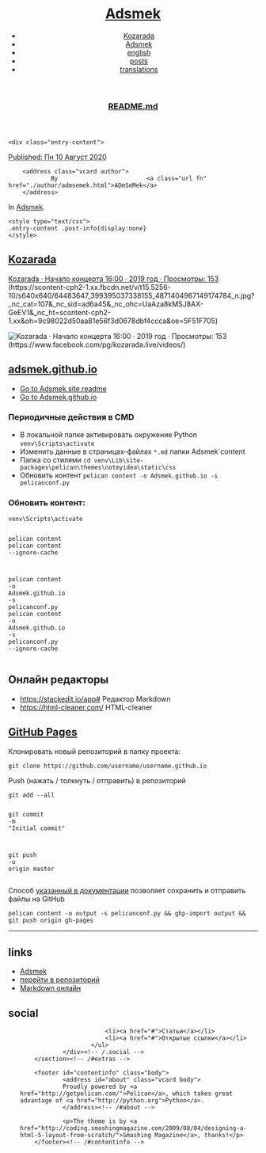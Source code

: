 <!DOCTYPE html>
<html lang="en">
<head>
        <meta charset="utf-8" />
        <title>README.md</title>
        <link rel="stylesheet" href="./theme/css/main.css" />
</head>

<body id="index" class="home">
<!-- <a href="#">
<img style="position: absolute; top: 0; right: 0; border: 0;" src="https://s3.amazonaws.com/github/ribbons/forkme_right_red_aa0000.png" alt="Fork me on GitHub" />
</a>
 -->
        <header id="banner" class="body">
                <h1><a href="./">Adsmek </a></h1>
                <nav><ul>
                    <li><a href="./pages/kozarada.html">Kozarada</a></li>
                    <li class="active"><a href="./category/adsmek.html">Adsmek</a></li>
                    <li><a href="./category/english.html">english</a></li>
                    <li><a href="./category/posts.html">posts</a></li>
                    <li><a href="./category/translations.html">translations</a></li>
                </ul></nav>
        </header><!-- /#banner -->
<section id="content" class="body">
  <article>
    <header>
      <h1 class="entry-title">
        <a href="./drafts/readmemd.html" rel="bookmark"
           title="Permalink to README.md">README.md</a></h1>
    </header>

    <div class="entry-content">
<footer class="post-info">
        <abbr class="published" title="2020-08-10T01:52:03.917774+02:00">
                Published: Пн 10 Август 2020
        </abbr>

        <address class="vcard author">
                By                         <a class="url fn" href="./author/admsemek.html">ADmSeMek</a>
        </address>
<p>In <a href="./category/adsmek.html">Adsmek</a>.</p>

</footer><!-- /.post-info -->      <div class="highlight"><pre><span></span><code><span class="nt">&lt;style</span> <span class="na">type=</span><span class="s">&quot;text/css&quot;</span><span class="nt">&gt;</span>
.entry-content .post-info{display:none}
<span class="nt">&lt;/style&gt;</span>
</code></pre></div>


<h2><a href="https://adsmek.github.io/pages/kozarada.html">Kozarada</a></h2>
<p><a href="https://www.facebook.com/pg/kozarada.live/videos/">Kozarada · Начало концерта 16:00 ·  2019 год · Просмотры: 153</a>
(https://scontent-cph2-1.xx.fbcdn.net/v/t15.5256-10/s640x640/64483647_399395037338155_4871404967149174784_n.jpg?_nc_cat=107&amp;_nc_sid=ad6a45&amp;_nc_ohc=UaAza8kMSJ8AX-GeEV1&amp;_nc_ht=scontent-cph2-1.xx&amp;oh=9c98022d50aa81e56f3d0678dbf4ccca&amp;oe=5F51F705)</p>
<p><img alt="Kozarada · Начало концерта 16:00 ·  2019 год · Просмотры: 153" src="https://scontent-cph2-1.xx.fbcdn.net/v/t15.5256-10/s640x640/64483647_399395037338155_4871404967149174784_n.jpg?_nc_cat=107&amp;_nc_sid=ad6a45&amp;_nc_ohc=UaAza8kMSJ8AX-GeEV1&amp;_nc_ht=scontent-cph2-1.xx&amp;oh=9c98022d50aa81e56f3d0678dbf4ccca&amp;oe=5F51F705">(https://www.facebook.com/pg/kozarada.live/videos/)</p>
<h2><a href="https://adsmek.github.io/">adsmek.github.io</a></h2>
<ul>
<li><a href="https://adsmek.github.io/unedtsarnd.html">Go to Adsmek site readme</a></li>
<li><a href="https://github.com/Adsmek/Adsmek.github.io">Go to Adsmek.github.io</a></li>
</ul>
<h3>Периодичные действия в CMD</h3>
<ul>
<li>В локальной папке активировать окружение Python <code>venv\Scripts\activate</code></li>
<li>Изменить данные в страницах-файлах <code>*.md</code> папки Adsmek`content</li>
<li>Папка со стилями <code>cd venv\Lib\site-packages\pelican\themes\notmyidea\static\css</code></li>
<li>Обновить контент <code>pelican content -o Adsmek.github.io -s pelicanconf.py</code></li>
</ul>
<h3>Обновить контент:</h3>
<div class="highlight"><pre><span></span><code><span class="n">venv</span><span class="err">\</span><span class="n">Scripts</span><span class="err">\</span><span class="n">activate</span>

<span class="n">pelican</span> <span class="n">content</span>
<span class="n">pelican</span> <span class="n">content</span> <span class="c1">--ignore-cache</span>

<span class="n">pelican</span> <span class="n">content</span> <span class="o">-</span><span class="n">o</span> <span class="n">Adsmek</span><span class="p">.</span><span class="n">github</span><span class="p">.</span><span class="n">io</span> <span class="o">-</span><span class="n">s</span> <span class="n">pelicanconf</span><span class="p">.</span><span class="n">py</span>
<span class="n">pelican</span> <span class="n">content</span> <span class="o">-</span><span class="n">o</span> <span class="n">Adsmek</span><span class="p">.</span><span class="n">github</span><span class="p">.</span><span class="n">io</span> <span class="o">-</span><span class="n">s</span> <span class="n">pelicanconf</span><span class="p">.</span><span class="n">py</span> <span class="c1">--ignore-cache</span>
</code></pre></div>


<h2>Онлайн редакторы</h2>
<ul>
<li><a href="https://stackedit.io/app#">https://stackedit.io/app#</a> Редактор Markdown</li>
<li><a href="https://html-cleaner.com/">https://html-cleaner.com/</a> HTML-cleaner</li>
</ul>
<h2><a href="https://pages.github.com/">GitHub Pages</a></h2>
<p>Клонировать новый репозиторий в папку проекта:</p>
<div class="highlight"><pre><span></span><code><span class="err">git clone https://github.com/username/username.github.io</span>
</code></pre></div>


<p>Push (нажать / толкнуть / отправить) в репозиторий</p>
<div class="highlight"><pre><span></span><code><span class="n">git</span> <span class="k">add</span> <span class="c1">--all</span>

<span class="n">git</span> <span class="k">commit</span> <span class="o">-</span><span class="n">m</span> <span class="ss">&quot;Initial commit&quot;</span>

<span class="n">git</span> <span class="n">push</span> <span class="o">-</span><span class="n">u</span> <span class="n">origin</span> <span class="n">master</span>
</code></pre></div>


<p>Способ <a href="https://docs.getpelican.com/en/stable/tips.html">указанный в документации</a> позволяет сохранить и отправить файлы на GitHub</p>
<div class="highlight"><pre><span></span><code><span class="n">pelican</span> <span class="n">content</span> <span class="o">-</span><span class="n">o</span> <span class="n">output</span> <span class="o">-</span><span class="n">s</span> <span class="n">pelicanconf</span><span class="o">.</span><span class="n">py</span> <span class="o">&amp;&amp;</span> <span class="n">ghp</span><span class="o">-</span><span class="kn">import</span> <span class="nn">output</span> <span class="o">&amp;&amp;</span> <span class="n">git</span> <span class="n">push</span> <span class="n">origin</span> <span class="n">gh</span><span class="o">-</span><span class="n">pages</span>
</code></pre></div>


<hr>
    </div><!-- /.entry-content -->

  </article>
</section>
        <section id="extras" class="body">
                <div class="blogroll">
                        <h2>links</h2>
                        <ul>
                            <li><a href="https://adsmek.github.io">Adsmek</a></li>
                            <li><a href="https://github.com/Adsmek/Adsmek.github.io">перейти в репозиторий</a></li>
                            <li><a href="https://stackedit.io/app#">Markdown онлайн</a></li>
                        </ul>
                </div><!-- /.blogroll -->
                <div class="social">
                        <h2>social</h2>
                        <ul>

                            <li><a href="#">Статьи</a></li>
                            <li><a href="#">Открытые ссылки</a></li>
                        </ul>
                </div><!-- /.social -->
        </section><!-- /#extras -->

        <footer id="contentinfo" class="body">
                <address id="about" class="vcard body">
                Proudly powered by <a href="http://getpelican.com/">Pelican</a>, which takes great advantage of <a href="http://python.org">Python</a>.
                </address><!-- /#about -->

                <p>The theme is by <a href="http://coding.smashingmagazine.com/2009/08/04/designing-a-html-5-layout-from-scratch/">Smashing Magazine</a>, thanks!</p>
        </footer><!-- /#contentinfo -->

</body>
</html>